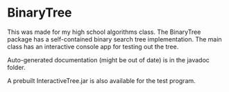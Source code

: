 # BinaryTree
This was made for my high school algorithms class. The BinaryTree package has a self-contained binary search tree implementation. The main class has an interactive console app for testing out the tree.

Auto-generated documentation (might be out of date) is in the javadoc folder.

A prebuilt InteractiveTree.jar is also available for the test program.
